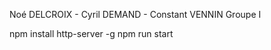 <Nom du projet>

Noé DELCROIX - Cyril DEMAND - Constant VENNIN
Groupe I

npm install http-server -g
npm run start